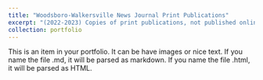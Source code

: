```yaml
---
title: "Woodsboro-Walkersville News Journal Print Publications"
excerpt: "(2022-2023) Copies of print publications, not published online"
collection: portfolio
---
```


This is an item in your portfolio. It can be have images or nice text. If you name the file .md, it will be parsed as markdown. If you name the file .html, it will be parsed as HTML. 
